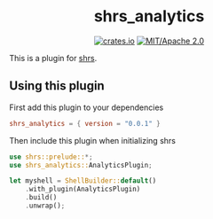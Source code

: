 
<div align="center">

# shrs_analytics


[![crates.io](https://img.shields.io/crates/v/shrs_analytics.svg)](https://crates.io/crates/shrs_analytics)
[![MIT/Apache 2.0](https://img.shields.io/badge/license-MIT%2FApache-blue.svg)](#)

</div>

This is a plugin for [shrs](https://github.com/MrPicklePinosaur/shrs).

## Using this plugin

First add this plugin to your dependencies
```toml
shrs_analytics = { version = "0.0.1" }
```

Then include this plugin when initializing shrs
```rust
use shrs::prelude::*;
use shrs_analytics::AnalyticsPlugin;

let myshell = ShellBuilder::default()
    .with_plugin(AnalyticsPlugin)
    .build()
    .unwrap();

```
